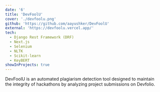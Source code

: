 ```yaml
---
date: '6'
title: 'DevFoolU'
cover: './devfoolu.png'
github: 'https://github.com/aayushker/DevFoolU'
external: 'https://devfoolu.vercel.app/'
tech:
  - Django Rest Framework (DRF)
  - Next.js
  - Selenium
  - NLTK
  - Scikit-learn
  - KeyBERT
showInProjects: true
---
```


DevFoolU is an automated plagiarism detection tool designed to maintain the integrity of hackathons by analyzing project submissions on Devfolio.